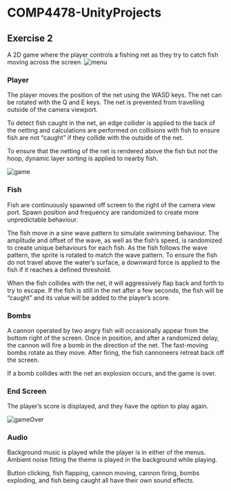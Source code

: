 # COMP4478-UnityProjects

## Exercise 2
A 2D game where the player controls a fishing net as they try to catch fish moving across the screen.
![menu](https://user-images.githubusercontent.com/47012039/225458324-40f2396c-1e6c-45f1-a2ef-745a8dd8f9af.png)

### Player
The player moves the position of the net using the WASD keys. The net can be rotated with the Q and E keys. The net is prevented from travelling outside of the camera viewport.  

To detect fish caught in the net, an edge collider is applied to the back of the netting and calculations are performed on collisions with fish to ensure fish are not “caught” if they collide with the outside of the net.  

To ensure that the netting of the net is rendered above the fish but not the hoop, dynamic layer sorting is applied to nearby fish.  

![game](https://user-images.githubusercontent.com/47012039/225458451-bc9152a3-485c-453a-85c5-631b479b0f0c.png)

### Fish
Fish are continuously spawned off screen to the right of the camera view port. Spawn position and frequency are randomized to create more unpredictable behaviour.  

The fish move in a sine wave pattern to simulate swimming behaviour. The amplitude and offset of the wave, as well as the fish’s speed, is randomized to create unique behaviours for each fish. As the fish follows the wave pattern, the sprite is rotated to match the wave pattern. To ensure the fish do not travel above the water’s surface, a downward force is applied to the fish if it reaches a defined threshold.  

When the fish collides with the net, it will aggressively flap back and forth to try to escape. If the fish is still in the net after a few seconds, the fish will be “caught” and its value will be added to the player’s score.

### Bombs

A cannon operated by two angry fish will occasionally appear from the bottom right of the screen. Once in position, and after a randomized delay, the cannon will fire a bomb in the direction of the net. The fast-moving bombs rotate as they move. After firing, the fish cannoneers retreat back off the screen.  

If a bomb collides with the net an explosion occurs, and the game is over.

### End Screen
The player’s score is displayed, and they have the option to play again.  

![gameOver](https://user-images.githubusercontent.com/47012039/225458527-9aeefbb2-c4dd-470a-bde5-fc70d1b226ff.png)

### Audio
Background music is played while the player is in either of the menus. Ambient noise fitting the theme is played in the background while playing.  

Button clicking, fish flapping, cannon moving, cannon firing, bombs exploding, and fish being caught all have their own sound effects.

